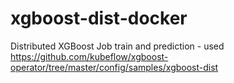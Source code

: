 # xgboost-dist-docker
Distributed XGBoost Job train and prediction - used https://github.com/kubeflow/xgboost-operator/tree/master/config/samples/xgboost-dist 
